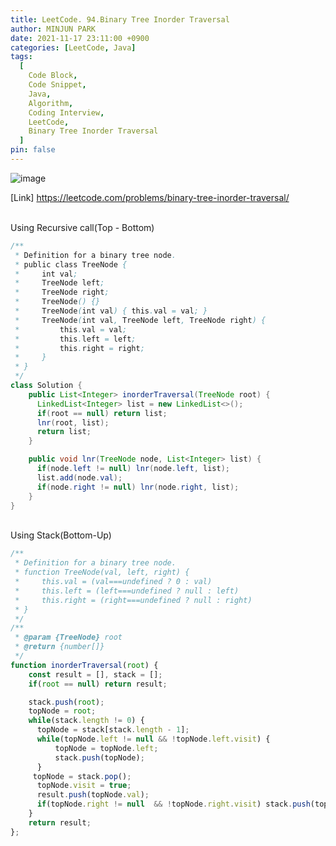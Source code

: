 ```yaml
---
title: LeetCode. 94.Binary Tree Inorder Traversal
author: MINJUN PARK
date: 2021-11-17 23:11:00 +0900
categories: [LeetCode, Java]
tags:
  [
    Code Block,
    Code Snippet,
    Java,
    Algorithm,
    Coding Interview,
    LeetCode,
    Binary Tree Inorder Traversal
  ]
pin: false
---
```


![image](https://user-images.githubusercontent.com/55131164/142216338-a94a51bf-060b-452b-8efb-b28076378011.png)


[Link] <https://leetcode.com/problems/binary-tree-inorder-traversal/>

<br>
Using Recursive call(Top - Bottom)
<br>

```java
/**
 * Definition for a binary tree node.
 * public class TreeNode {
 *     int val;
 *     TreeNode left;
 *     TreeNode right;
 *     TreeNode() {}
 *     TreeNode(int val) { this.val = val; }
 *     TreeNode(int val, TreeNode left, TreeNode right) {
 *         this.val = val;
 *         this.left = left;
 *         this.right = right;
 *     }
 * }
 */
class Solution {
    public List<Integer> inorderTraversal(TreeNode root) {
      LinkedList<Integer> list = new LinkedList<>();
      if(root == null) return list;
      lnr(root, list);
      return list;
    }

    public void lnr(TreeNode node, List<Integer> list) {
      if(node.left != null) lnr(node.left, list);
      list.add(node.val);
      if(node.right != null) lnr(node.right, list);
    }
}
```
<br>
Using Stack(Bottom-Up)
<br>

```javaScript
/**
 * Definition for a binary tree node.
 * function TreeNode(val, left, right) {
 *     this.val = (val===undefined ? 0 : val)
 *     this.left = (left===undefined ? null : left)
 *     this.right = (right===undefined ? null : right)
 * }
 */
/**
 * @param {TreeNode} root
 * @return {number[]}
 */
function inorderTraversal(root) {
    const result = [], stack = [];
    if(root == null) return result;

    stack.push(root);
    topNode = root;
    while(stack.length != 0) {
      topNode = stack[stack.length - 1];
      while(topNode.left != null && !topNode.left.visit) {
          topNode = topNode.left;
          stack.push(topNode);
      }
     topNode = stack.pop();
      topNode.visit = true;
      result.push(topNode.val);
      if(topNode.right != null  && !topNode.right.visit) stack.push(topNode.right);
    }
    return result;
};
```
